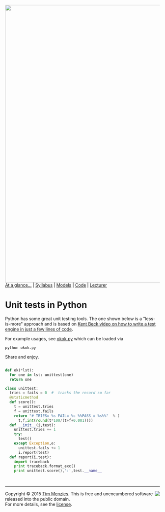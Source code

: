 [<img width=900 src="https://raw.githubusercontent.com/txt/mase/master/img/banner1.png">](https://github.com/txt/mase/blob/master/README.md)   
[At a glance...](https://github.com/txt/mase/blob/master/OVERVIEW.md) |
[Syllabus](https://github.com/txt/mase/blob/master/SYLLABUS.md) |
[Models](https://github.com/txt/mase/blob/master/MODELS.md) |
[Code](https://github.com/txt/mase/tree/master/src) |
[Lecturer](http://menzies.us) 



# Unit tests in Python

Python has some great unit testing tools. The one
shown below is a "less-is-more" approach and is
based on [Kent Beck video on how to write a test engine in just a 
few lines of code](https://www.youtube.com/watch?v=nIonZ6-4nuU).

For example usages, see [okok.py](okok.md) which can be loaded via

```
python okok.py
```

Share and enjoy.

````python

def ok(*lst):
  for one in lst: unittest(one)
  return one

class unittest:
  tries = fails = 0  #  tracks the record so far
  @staticmethod
  def score():
    t = unittest.tries
    f = unittest.fails
    return "# TRIES= %s FAIL= %s %%PASS = %s%%"  % (
      t,f,int(round(t*100/(t+f+0.001))))
  def __init__(i,test):
    unittest.tries += 1
    try:
      test()
    except Exception,e:
      unittest.fails += 1
      i.report(test)
  def report(i,test):
    import traceback
    print traceback.format_exc()
    print unittest.score(),':',test.__name__

    
````


_________

<img align=right src="https://raw.githubusercontent.com/txt/mase/master/img/pd-icon.png">Copyright © 2015 [Tim Menzies](http://menzies.us).
This is free and unencumbered software released into the public domain.   
For more details, see the [license](https://github.com/txt/mase/blob/master/LICENSE).

